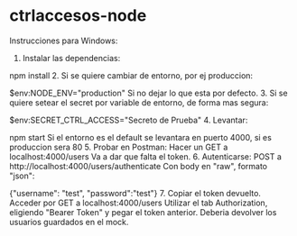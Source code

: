 # ctrlaccesos-node
Instrucciones para Windows: 
1. Instalar las dependencias: 

npm install
2. Si se quiere cambiar de entorno, por ej produccion:

$env:NODE_ENV="production"
Si no dejar lo que esta por defecto. 
3. Si se quiere setear el secret por variable de entorno, de forma mas segura:

$env:SECRET_CTRL_ACCESS="Secreto de Prueba"
4. Levantar:

npm start
Si el entorno es el default se levantara en puerto 4000, si es produccion sera 80
5. Probar en Postman:
Hacer un GET a localhost:4000/users
Va a dar que falta el token.
6. Autenticarse:
POST a http://localhost:4000/users/authenticate
Con body en "raw", formato "json":

{"username": "test", "password":"test"}
7. Copiar el token devuelto. Acceder por GET a localhost:4000/users
Utilizar el tab Authorization, eligiendo "Bearer Token" y pegar el token anterior.
Deberia devolver los usuarios guardados en el mock.
